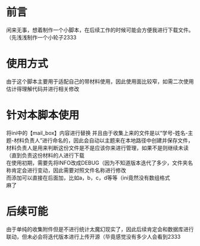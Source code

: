 # 前言
闲来无事，想着制作一个小脚本，在后续工作的时候可能会方便我进行下载文件。（先浅浅制作一个小轮子2333
# 使用方式
由于这个脚本主要用于适配自己的带材料使用，因此使用面比较窄，如需二次使用估计得理解代码并进行相关修改
# 针对本脚本使用
将ini中的【mail_box】内容进行替换
并且由于收集上来的文件是以“学号-姓名-主题-材料负责人”进行命名的，因此会自动以主题来在本地路径中创建并保存文件，材料负责人是用来判断这份文件是不是应该你来进行管理，如果不是则继续未读（直到负责这份材料的人进行下载    
在使用初期，需要先将INFO改成DEBUG（因为不知道版本迭代了多少，文件夹名称肯定会进行变动，因此需要对照文件名称进行修改  
而添加可以直接在后面加，比如a，b，c，d等等（ini竟然没有数组格式     
麻了  
# 后续可能
由于单纯的收集附件但是不进行统计太魔幻现实了，因此后续肯定会和数据库进行联动，但未必会将迭代版本进行上传开源（毕竟感觉没有多少人会看到2333
